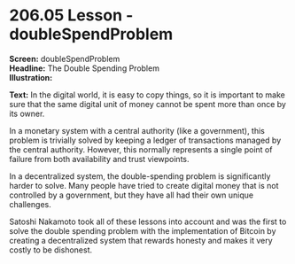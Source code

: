 # 206.05 Lesson - doubleSpendProblem

**Screen:** doubleSpendProblem\
**Headline:** The Double Spending Problem\
**Illustration:**

**Text:**  In the digital world, it is easy to copy things, so it is important to make sure that the same digital unit of money cannot be spent more than once by its owner.&#x20;

In a monetary system with a central authority (like a government), this problem is trivially solved by keeping a ledger of transactions managed by the central authority. However, this normally represents a single point of failure from both availability and trust viewpoints.

In a decentralized system, the double-spending problem is significantly harder to solve. Many people have tried to create digital money that is not controlled by a government, but they have all had their own unique challenges.&#x20;

Satoshi Nakamoto took all of these lessons into account and was the first to solve the double spending problem with the implementation of Bitcoin by creating a decentralized system that rewards honesty and makes it very costly to be dishonest.

